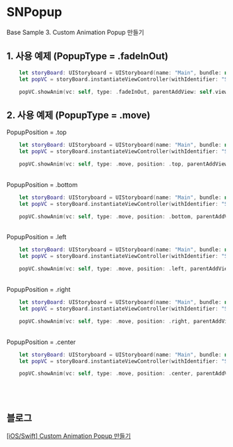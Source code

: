 # SNPopup
Base Sample 3. Custom Animation Popup 만들기

## 1. 사용 예제 (PopupType = .fadeInOut)

```swift
    let storyBoard: UIStoryboard = UIStoryboard(name: "Main", bundle: nil)
    let popVC = storyBoard.instantiateViewController(withIdentifier: "SNPopVC") as! SNPopVC

    popVC.showAnim(vc: self, type: .fadeInOut, parentAddView: self.view) { }
```

## 2. 사용 예제 (PopupType = .move)

PopupPosition = .top<br>

```swift
    let storyBoard: UIStoryboard = UIStoryboard(name: "Main", bundle: nil)
    let popVC = storyBoard.instantiateViewController(withIdentifier: "SNPopVC") as! SNPopVC

    popVC.showAnim(vc: self, type: .move, position: .top, parentAddView: self.view) { }
```
<br>
PopupPosition = .bottom<br>

```swift
    let storyBoard: UIStoryboard = UIStoryboard(name: "Main", bundle: nil)
    let popVC = storyBoard.instantiateViewController(withIdentifier: "SNPopVC") as! SNPopVC

    popVC.showAnim(vc: self, type: .move, position: .bottom, parentAddView: self.view) { }
```
<br>
PopupPosition = .left<br>

```swift
    let storyBoard: UIStoryboard = UIStoryboard(name: "Main", bundle: nil)
    let popVC = storyBoard.instantiateViewController(withIdentifier: "SNPopVC") as! SNPopVC

    popVC.showAnim(vc: self, type: .move, position: .left, parentAddView: self.view) { }
```
<br>
PopupPosition = .right<br>

```swift
    let storyBoard: UIStoryboard = UIStoryboard(name: "Main", bundle: nil)
    let popVC = storyBoard.instantiateViewController(withIdentifier: "SNPopVC") as! SNPopVC

    popVC.showAnim(vc: self, type: .move, position: .right, parentAddView: self.view) { }
```
<br>
PopupPosition = .center<br>

```swift
    let storyBoard: UIStoryboard = UIStoryboard(name: "Main", bundle: nil)
    let popVC = storyBoard.instantiateViewController(withIdentifier: "SNPopVC") as! SNPopVC

    popVC.showAnim(vc: self, type: .move, position: .center, parentAddView: self.view) { }
```
<br><br>

## 블로그
[[iOS/Swift] Custom Animation Popup 만들기](https://sunidev.github.io/ios/make-custom-animation-popup/)

